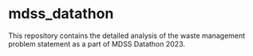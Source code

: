 # mdss_datathon
This repository contains the detailed analysis of the waste management problem statement as  a part of MDSS Datathon 2023.
